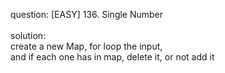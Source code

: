 question: [EASY] 136. Single Number <br>
<br>
solution: <br>
create a new Map, for loop the input,<br>
and if each one has in map, delete it, or not add it
